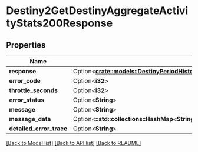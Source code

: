 # Destiny2GetDestinyAggregateActivityStats200Response

## Properties

Name | Type | Description | Notes
------------ | ------------- | ------------- | -------------
**response** | Option<[**crate::models::DestinyPeriodHistoricalStatsPeriodDestinyAggregateActivityResults**](Destiny.HistoricalStats.DestinyAggregateActivityResults.md)> |  | [optional]
**error_code** | Option<**i32**> |  | [optional]
**throttle_seconds** | Option<**i32**> |  | [optional]
**error_status** | Option<**String**> |  | [optional]
**message** | Option<**String**> |  | [optional]
**message_data** | Option<**::std::collections::HashMap<String, String>**> |  | [optional]
**detailed_error_trace** | Option<**String**> |  | [optional]

[[Back to Model list]](../README.md#documentation-for-models) [[Back to API list]](../README.md#documentation-for-api-endpoints) [[Back to README]](../README.md)


